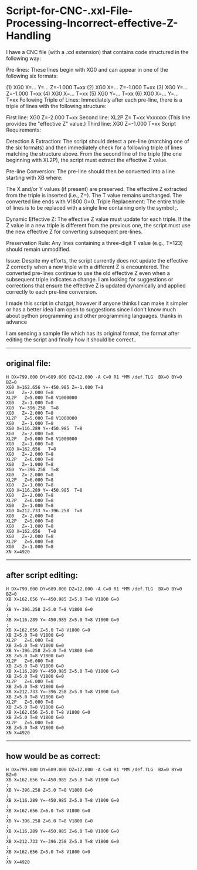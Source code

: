 # Script-for-CNC-.xxl-File-Processing-Incorrect-effective-Z-Handling

I have a CNC file (with a .xxl extension) that contains code structured in the following way:

Pre-lines:
These lines begin with XG0 and can appear in one of the following six formats:

(1) XG0 X=... Y=... Z=-1.000 T=xx
(2) XG0 X=... Z=-1.000 T=xx
(3) XG0 Y=... Z=-1.000 T=xx
(4) XG0 X=... T=xx
(5) XG0 Y=... T=xx
(6) XG0 X=... Y=... T=xx
Following Triple of Lines:
Immediately after each pre-line, there is a triple of lines with the following structure:

First line: XG0 Z=-2.000 T=xx
Second line: XL2P Z=<positive number> T=xx Vxxxxxx
(This line provides the "effective Z" value.)
Third line: XG0 Z=-1.000 T=xx
Script Requirements:

Detection & Extraction:
The script should detect a pre-line (matching one of the six formats) and then immediately check for a following triple of lines matching the structure above.
From the second line of the triple (the one beginning with XL2P), the script must extract the effective Z value.

Pre-line Conversion:
The pre-line should then be converted into a line starting with XB where:

The X and/or Y values (if present) are preserved.
The effective Z extracted from the triple is inserted (i.e., Z=<effective Z>).
The T value remains unchanged.
The converted line ends with V1800 G=0.
Triple Replacement:
The entire triple of lines is to be replaced with a single line containing only the symbol ;.

Dynamic Effective Z:
The effective Z value must update for each triple. If the Z value in a new triple is different from the previous one, the script must use the new effective Z for converting subsequent pre-lines.

Preservation Rule:
Any lines containing a three-digit T value (e.g., T=123) should remain unmodified.

Issue:
Despite my efforts, the script currently does not update the effective Z correctly when a new triple with a different Z is encountered. The converted pre-lines continue to use the old effective Z even when a subsequent triple indicates a change. I am looking for suggestions or corrections that ensure the effective Z is updated dynamically and applied correctly to each pre-line conversion.

I made this script in chatgpt, however if anyone thinks I can make it simpler or has a better idea I am open to suggestions since I don't know much about python programming and other programming languages.
thanks in advance

I am sending a sample file which has its original format, the format after editing the script and finally how it should be correct..


--------------
original file:
--------------
```
H DX=799.000 DY=689.000 DZ=12.000 -A C=0 R1 *MM /def.TLG  BX=0 BY=0 BZ=0
XG0 X=162.656 Y=-450.985 Z=-1.000 T=8
XG0   Z=-2.000 T=8
XL2P   Z=5.000 T=8 V1000000
XG0   Z=-1.000 T=8
XG0  Y=-396.258  T=8
XG0   Z=-2.000 T=8
XL2P   Z=5.000 T=8 V1000000
XG0   Z=-1.000 T=8
XG0 X=116.289 Y=-450.985  T=8
XG0   Z=-2.000 T=8
XL2P   Z=5.000 T=8 V1000000
XG0   Z=-1.000 T=8
XG0 X=162.656   T=8
XG0   Z=-2.000 T=8
XL2P   Z=6.000 T=8 
XG0   Z=-1.000 T=8
XG0  Y=-396.258  T=8
XG0   Z=-2.000 T=8
XL2P   Z=6.000 T=8 
XG0   Z=-1.000 T=8
XG0 X=116.289 Y=-450.985  T=8
XG0   Z=-2.000 T=8
XL2P   Z=6.000 T=8 
XG0   Z=-1.000 T=8
XG0 X=212.733 Y=-396.258  T=8
XG0   Z=-2.000 T=8
XL2P   Z=5.000 T=8 
XG0   Z=-1.000 T=8
XG0 X=162.656   T=8
XG0   Z=-2.000 T=8
XL2P   Z=5.000 T=8 
XG0   Z=-1.000 T=8
XN X=4920
```
---------------------
after script editing: 
---------------------
```
H DX=799.000 DY=689.000 DZ=12.000 -A C=0 R1 *MM /def.TLG  BX=0 BY=0 BZ=0
XB X=162.656 Y=-450.985 Z=5.0 T=8 V1800 G=0
;
XB Y=-396.258 Z=5.0 T=8 V1800 G=0
;
XB X=116.289 Y=-450.985 Z=5.0 T=8 V1800 G=0
;
XB X=162.656 Z=5.0 T=8 V1800 G=0
XB Z=5.0 T=8 V1800 G=0
XL2P   Z=6.000 T=8 
XB Z=5.0 T=8 V1800 G=0
XB Y=-396.258 Z=5.0 T=8 V1800 G=0
XB Z=5.0 T=8 V1800 G=0
XL2P   Z=6.000 T=8 
XB Z=5.0 T=8 V1800 G=0
XB X=116.289 Y=-450.985 Z=5.0 T=8 V1800 G=0
XB Z=5.0 T=8 V1800 G=0
XL2P   Z=6.000 T=8 
XB Z=5.0 T=8 V1800 G=0
XB X=212.733 Y=-396.258 Z=5.0 T=8 V1800 G=0
XB Z=5.0 T=8 V1800 G=0
XL2P   Z=5.000 T=8 
XB Z=5.0 T=8 V1800 G=0
XB X=162.656 Z=5.0 T=8 V1800 G=0
XB Z=5.0 T=8 V1800 G=0
XL2P   Z=5.000 T=8 
XB Z=5.0 T=8 V1800 G=0
XN X=4920
```
------------------------
how would be as correct:
------------------------
```
H DX=799.000 DY=689.000 DZ=12.000 -A C=0 R1 *MM /def.TLG  BX=0 BY=0 BZ=0
XB X=162.656 Y=-450.985 Z=5.0 T=8 V1800 G=0
;
XB Y=-396.258 Z=5.0 T=8 V1800 G=0
;
XB X=116.289 Y=-450.985 Z=5.0 T=8 V1800 G=0
;
XB X=162.656 Z=6.0 T=8 V1800 G=0
;
XB Y=-396.258 Z=6.0 T=8 V1800 G=0
;
XB X=116.289 Y=-450.985 Z=6.0 T=8 V1800 G=0
;
XB X=212.733 Y=-396.258 Z=5.0 T=8 V1800 G=0
;
XB X=162.656 Z=5.0 T=8 V1800 G=0
;
XN X=4920
```

